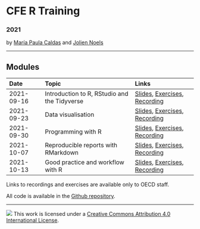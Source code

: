 # CFE R Training

### 2021

by [María Paula Caldas](mailto:mariapaula.caldas@oecd.org) and [Jolien Noels](mailto:jolien.noels@oecd.org)

------------------------------------------------------------------------

## Modules

<!--Uncomment the style script below before rendering to HTML-->

<!--
<style>
colgroup {
  display: none;
}
</style>
-->

| Date       | Topic                                        | Links                                                                                   |
|:-----------|:---------------------------------------------|:----------------------------------------------------------------------------------------|
| 2021-09-16 | Introduction to R, RStudio and the Tidyverse | [Slides][01_intro], [Exercises][e01_intro], [Recording][r01_intro]                      |
| 2021-09-23 | Data visualisation                           | [Slides][02_dataviz], [Exercises][e02_dataviz], [Recording][r02_dataviz]                |
| 2021-09-30 | Programming with R                           | [Slides][03_programming], [Exercises][e03_programming], [Recording][r03_programming]    |
| 2021-10-07 | Reproducible reports with RMarkdown          | [Slides][04_rmarkdown], [Exercises][e04_rmarkdown], [Recording][r04_rmarkdown]          |
| 2021-10-13 | Good practice and workflow with R            | [Slides][05_goodpractice], [Exercises][e05_goodpractice], [Recording][r05_goodpractice] |

Links to recordings and exercises are available only to OECD staff.

All code is available in the [Github repository][github]. 

[github]:          https://github.com/mpaulacaldas/cfe-r-training
[template]:        https://oecd-cfe-eds.github.io/cfe-r-training/00_template.html

[01_intro]:        https://oecd-cfe-eds.github.io/cfe-r-training/01_intro.html
[02_dataviz]:      https://oecd-cfe-eds.github.io/cfe-r-training/02_dataviz.html
[03_programming]:  https://oecd-cfe-eds.github.io/cfe-r-training/03_programming.html
[04_rmarkdown]:    https://oecd-cfe-eds.github.io/cfe-r-training/04_rmarkdown.html
[05_goodpractice]: https://oecd-cfe-eds.github.io/cfe-r-training/05_goodpractice.html

[r01_intro]:        https://oecd.sharepoint.com/:v:/t/2021-64QHR3/EQjBV9KdBydCrwASpE0wNqoBoqnuwyZeSzrMeT2Ih7NS6w?e=RbkcUT
[r02_dataviz]:      https://oecd.sharepoint.com/:v:/t/2021-64QHR3/EW0lvphTxFhHkrqXSCYX4UUBuxMSAJoWeCSlGoYSBCroZg?e=Vhh7xQ
[r03_programming]:  https://oecd.sharepoint.com/:v:/t/2021-64QHR3/EcW-Ar9AovhCmaSDzBZQQWEBJJwkM-dyz0GMF0gklzEtVQ?e=6bknjc
[r04_rmarkdown]:    https://oecd.sharepoint.com/:v:/t/2021-64QHR3/EcXic3zaP55Pirisc2M_bEYBKICgU0AIcLU3lIZV94d3xQ?e=jzBIWL
[r05_goodpractice]: https://oecd.sharepoint.com/:v:/t/2021-64QHR3/EUv5d0RITpVGtrzY3c5F2EYBNJvZWz793kl26iHmMUTmKw?e=nQcR8H

[e01_intro]:        https://oecd.sharepoint.com/:f:/t/2021-64QHR3/EtuUFS3EfZVBrn6CoEwRjaUBvOv3v5s17wUxMBCNvH_vEw?e=AWjLih
[e02_dataviz]:      https://oecd.sharepoint.com/:f:/t/2021-64QHR3/EhtZuciUC7VDrlY8NxDinRwBhSwzENa4J85yJbMkkmBFmw?e=LofAro
[e03_programming]:  https://oecd.sharepoint.com/:f:/t/2021-64QHR3/EmcVaQ_TVUtHkwujAXCw20ABSQkUsF9R9jEHhGN14ccAiA?e=mqjBmv
[e04_rmarkdown]:    https://oecd.sharepoint.com/:f:/t/2021-64QHR3/EjDS-x5nInhLmna0rWPbZckBJkd-QU4D9hzS4_4mBbSBSQ?e=cMO0yH
[e05_goodpractice]: https://oecd.sharepoint.com/:f:/t/2021-64QHR3/EjJe0Vc9_xNDhWgCp6Lgc3wBefehbCqDez8YvQ5q3mcjZA?e=1Zvpn6



------------------------------------------------------------------------

![](https://i.creativecommons.org/l/by/4.0/88x31.png) This work is licensed under a [Creative Commons Attribution 4.0 International License](https://creativecommons.org/licenses/by/4.0/).
